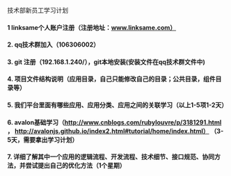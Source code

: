技术部新员工学习计划

#### 1 linksame个人账户注册（注册地址：www.linksame.com）

#### 2. qq技术群加入（106306002）

#### 3. git 注册（192.168.1.240/），git本地安装(安装文件在qq技术群文件中)

#### 4. 项目文件结构说明（应用目录，自己只能修改自己的目录；公共目录，组件目录等）
#### 5. 我们平台里面有哪些应用、应用分类、应用之间的关联学习（以上1-5项1-2天）
#### 6. avalon基础学习（http://www.cnblogs.com/rubylouvre/p/3181291.html  ，  http://avalonjs.github.io/index2.html#tutorial/home/index.html）  （3-5天，需要拿出学习计划）
#### 7. 详细了解其中一个应用的逻辑流程、开发流程、技术细节、接口规范、协同方法，并尝试提出自己的优化方法（1个星期）
